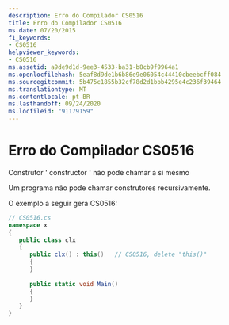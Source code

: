 ```yaml
---
description: Erro do Compilador CS0516
title: Erro do Compilador CS0516
ms.date: 07/20/2015
f1_keywords:
- CS0516
helpviewer_keywords:
- CS0516
ms.assetid: a9de9d1d-9ee3-4533-ba31-b8cb9f9964a1
ms.openlocfilehash: 5eaf8d9de1b6b86e9e06054c44410cbeebcff084
ms.sourcegitcommit: 5b475c1855b32cf78d2d1bbb4295e4c236f39464
ms.translationtype: MT
ms.contentlocale: pt-BR
ms.lasthandoff: 09/24/2020
ms.locfileid: "91179159"
---
```

# <a name="compiler-error-cs0516"></a>Erro do Compilador CS0516

Construtor ' constructor ' não pode chamar a si mesmo  
  
 Um programa não pode chamar construtores recursivamente.  
  
 O exemplo a seguir gera CS0516:  
  
```csharp  
// CS0516.cs  
namespace x  
{  
   public class clx  
   {  
      public clx() : this()   // CS0516, delete "this()"  
      {  
      }  
  
      public static void Main()  
      {  
      }  
   }  
}  
```
